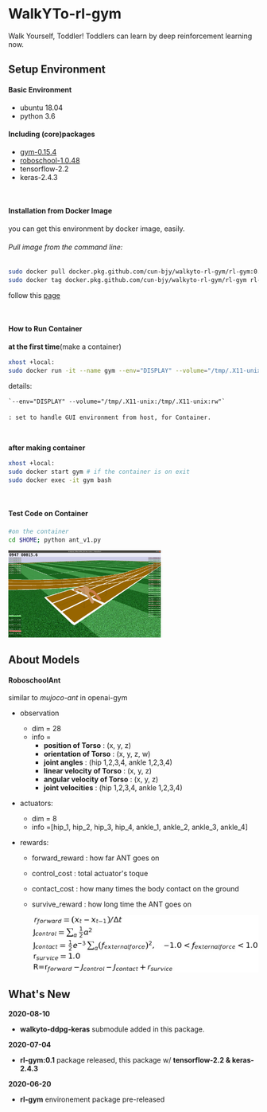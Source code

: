 # WalkYTo-rl-gym

Walk Yourself, Toddler! Toddlers can learn by deep reinforcement learning now.



## Setup Environment

#### Basic Environment

- ubuntu 18.04
- python 3.6

#### Including (core)packages

- [gym-0.15.4](https://github.com/openai/gym)
- [roboschool-1.0.48](https://github.com/openai/roboschool)
- tensorflow-2.2
- keras-2.4.3

</br>

#### Installation from Docker Image

you can get this environment by docker image, easily.

###### Pull image from the command line:

```bash
sudo docker pull docker.pkg.github.com/cun-bjy/walkyto-rl-gym/rl-gym:0.1
sudo docker tag docker.pkg.github.com/cun-bjy/walkyto-rl-gym/rl-gym rl-gym:0.1
```

follow this [page](https://github.com/CUN-bjy/WalkYTo-rl-gym/packages/278485)

</br>

#### How to Run Container

**at the first time**(make a container)

```bash
xhost +local:
sudo docker run -it --name gym --env="DISPLAY" --volume="/tmp/.X11-unix:/tmp/.X11-unix:rw" rl-gym:0.1
```

details:

	`--env="DISPLAY" --volume="/tmp/.X11-unix:/tmp/.X11-unix:rw"`
	
	: set to handle GUI environment from host, for Container.

</br>

**after making container**

```bash
xhost +local:
sudo docker start gym # if the container is on exit
sudo docker exec -it gym bash
```

</br>

#### Test Code on Container

```bash
#on the container
cd $HOME; python ant_v1.py
```



<img src="./img/ant_v1.png" style="zoom:30%;" />



</br>

## About Models

#### RoboschoolAnt

similar to  *mujoco-ant* in openai-gym

- observation

  - dim = 28
  - info = 
    - **position of Torso** : (x, y, z)
    - **orientation of Torso** : (x, y, z, w)
    - **joint angles** : (hip 1,2,3,4, ankle 1,2,3,4)
    - **linear velocity of Torso** : (x, y, z)
    - **angular velocity of Torso** : (x, y, z)
    - **joint velocities** : (hip 1,2,3,4, ankle 1,2,3,4)

- actuators:

  - dim = 8
  - info =[hip_1, hip_2, hip_3, hip_4, ankle_1, ankle_2, ankle_3, ankle_4]

- rewards:

  - forward_reward : how far ANT goes on

  - control_cost : total actuator's toque

  - contact_cost : how many times the body contact on the ground

  - survive_reward : how long time the ANT goes on

    

    <p align="center"><img src="./img/render1.png"/></p>



## What's New

**2020-08-10**

- **walkyto-ddpg-keras** submodule added in this package.

**2020-07-04**

- **rl-gym:0.1** package released, this package w/ **tensorflow-2.2 & keras-2.4.3**

**2020-06-20** 

- **rl-gym** environement package pre-released

